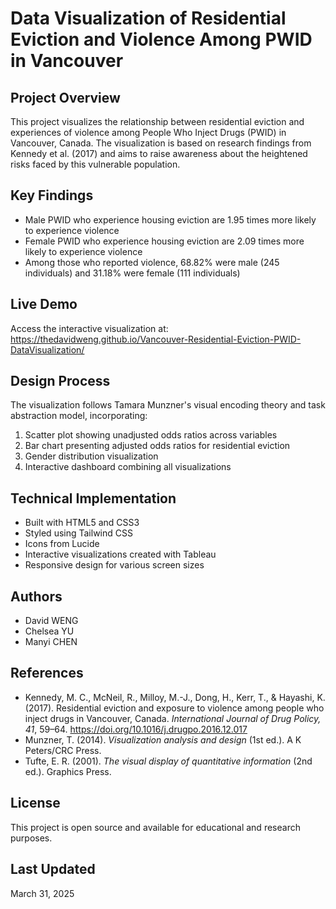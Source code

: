 # Data Visualization of Residential Eviction and Violence Among PWID in Vancouver

## Project Overview
This project visualizes the relationship between residential eviction and experiences of violence among People Who Inject Drugs (PWID) in Vancouver, Canada. The visualization is based on research findings from Kennedy et al. (2017) and aims to raise awareness about the heightened risks faced by this vulnerable population.

## Key Findings
- Male PWID who experience housing eviction are 1.95 times more likely to experience violence
- Female PWID who experience housing eviction are 2.09 times more likely to experience violence
- Among those who reported violence, 68.82% were male (245 individuals) and 31.18% were female (111 individuals)

## Live Demo
Access the interactive visualization at: https://thedavidweng.github.io/Vancouver-Residential-Eviction-PWID-DataVisualization/

## Design Process
The visualization follows Tamara Munzner's visual encoding theory and task abstraction model, incorporating:
1. Scatter plot showing unadjusted odds ratios across variables
2. Bar chart presenting adjusted odds ratios for residential eviction
3. Gender distribution visualization
4. Interactive dashboard combining all visualizations

## Technical Implementation
- Built with HTML5 and CSS3
- Styled using Tailwind CSS
- Icons from Lucide
- Interactive visualizations created with Tableau
- Responsive design for various screen sizes

## Authors
- David WENG
- Chelsea YU
- Manyi CHEN

## References
- Kennedy, M. C., McNeil, R., Milloy, M.-J., Dong, H., Kerr, T., & Hayashi, K. (2017). Residential eviction and exposure to violence among people who inject drugs in Vancouver, Canada. *International Journal of Drug Policy, 41*, 59–64. https://doi.org/10.1016/j.drugpo.2016.12.017
- Munzner, T. (2014). *Visualization analysis and design* (1st ed.). A K Peters/CRC Press.
- Tufte, E. R. (2001). *The visual display of quantitative information* (2nd ed.). Graphics Press.

## License
This project is open source and available for educational and research purposes.

## Last Updated
March 31, 2025
